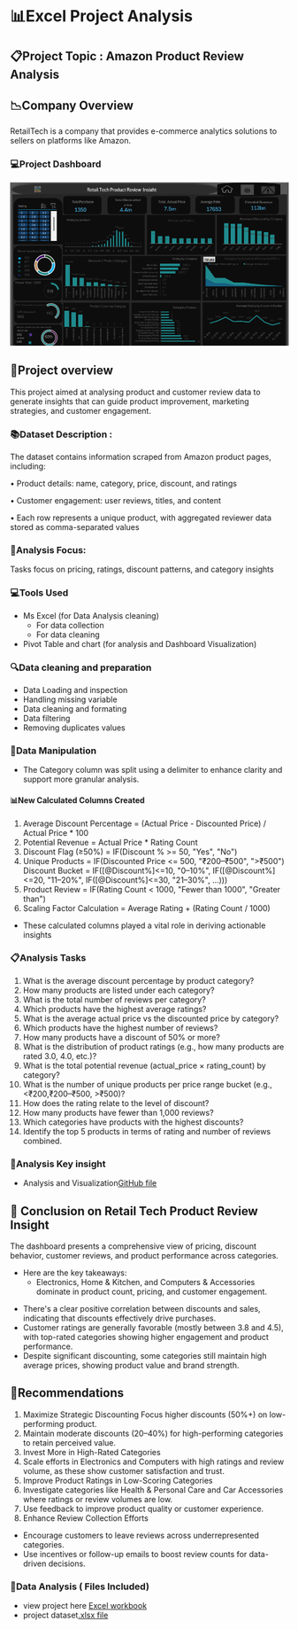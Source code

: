 # 📊Excel Project Analysis 

## 📋Project Topic : Amazon Product Review Analysis

## 📉Company Overview
RetailTech is a company that provides e-commerce analytics solutions to sellers on platforms like Amazon.
### 💻Project Dashboard

![Dashboard Preview](https://github.com/AdeleyeAnne/DSA-CAPSTONE-PROJECT./blob/main/powerbi%20dashbpard.png)

## 📔Project overview
This project aimed at analysing product and customer review data to generate insights that can guide product improvement, marketing strategies, and customer engagement.

### 📚Dataset Description : 
The dataset contains information scraped from Amazon product pages, including:

• Product details: name, category, price, discount, and ratings

• Customer engagement: user reviews, titles, and content

• Each row represents a unique product, with aggregated reviewer data stored as comma-separated values

  ### 📠Analysis Focus: 
  Tasks focus on pricing, ratings, discount patterns, and category insights
  
  ### 💻Tools Used
- Ms Excel (for Data Analysis cleaning)
  - For data collection
  - For data cleaning
- Pivot Table and chart (for analysis and Dashboard Visualization)


### 🔍Data cleaning and preparation
- Data Loading and inspection
- Handling missing variable
- Data cleaning and formating
- Data filtering
- Removing duplicates values

### 🏣Data Manipulation 

* The Category column was split using a delimiter to enhance clarity and support more granular analysis.

#### 📊New Calculated Columns Created

1. Average Discount Percentage
= (Actual Price - Discounted Price) / Actual Price * 100
2. Potential Revenue
= Actual Price * Rating Count
3. Discount Flag (≥50%)
= IF(Discount % >= 50, "Yes", "No")
4. Unique Products
= IF(Discounted Price <= 500, "₹200–₹500", ">₹500")
Discount Bucket
= IF([@Discount%]<=10, "0–10%", 
  IF([@Discount%]<=20, "11–20%", 
  IF([@Discount%]<=30, "21–30%", ...)))
5. Product Review 
= IF(Rating Count < 1000, "Fewer than 1000", "Greater than")
6. Scaling Factor Calculation
= Average Rating + (Rating Count / 1000)
- These calculated columns played a vital role in deriving actionable insights
  
### 📋Analysis Tasks
1. What is the average discount percentage by product category?
2. How many products are listed under each category?
3. What is the total number of reviews per category?
4. Which products have the highest average ratings?
5. What is the average actual price vs the discounted price by category?
6. Which products have the highest number of reviews?
7. How many products have a discount of 50% or more?
8. What is the distribution of product ratings (e.g., how many products are rated 3.0, 4.0, etc.)?
9. What is the total potential revenue (actual_price × rating_count) by category?
10. What is the number of unique products per price range bucket (e.g., <₹200,₹200–₹500, >₹500)?
11. How does the rating relate to the level of discount?
12. How many products have fewer than 1,000 reviews?
13. Which categories have products with the highest discounts?
14. Identify the top 5 products in terms of rating and number of reviews combined.

### 📝Analysis Key insight 
 - Analysis and Visualization[GitHub file](https://github.com/AdeleyeAnne/DSA-CAPSTONE-PROJECT./blob/main/Excel%20Analysis%20Insight.md)

   
 ## 📜 Conclusion on Retail Tech Product Review Insight
 
The dashboard presents a comprehensive view of pricing, discount behavior, customer reviews, and product performance across categories. 

- Here are the key takeaways:
  * Electronics, Home & Kitchen, and Computers & Accessories dominate in product count, pricing, and customer engagement.
 * There's a clear positive correlation between discounts and sales, indicating that discounts effectively drive purchases.
* Customer ratings are generally favorable (mostly between 3.8 and 4.5), with top-rated categories showing higher engagement and product performance.
* Despite significant discounting, some categories still maintain high average prices, showing product value and brand strength.

## 📌Recommendations
1. Maximize Strategic Discounting
Focus higher discounts (50%+) on low-performing product.
2. Maintain moderate discounts (20–40%) for high-performing categories to retain perceived value.
3. Invest More in High-Rated Categories
4. Scale efforts in Electronics and Computers with high ratings and review volume, as these show customer satisfaction and trust.
5. Improve Product Ratings in Low-Scoring Categories
6. Investigate categories like Health & Personal Care and Car Accessories where ratings or review volumes are low.
7. Use feedback to improve product quality or customer experience.
8. Enhance Review Collection Efforts
  - Encourage customers to leave reviews across underrepresented categories.
  - Use incentives or follow-up emails to boost review counts for data-driven decisions.

   
 ### 📂Data Analysis ( Files Included)
  - view project here [Excel workbook](https://docs.google.com/spreadsheets/d/1ujSgYgPJGukD7-3DATln1vbaTeEIzaeq/edit?usp=drive_link&ouid=117267960839273126726&rtpof=true&sd=true)
  -  project dataset[.xlsx file](https://docs.google.com/spreadsheets/d/1ivWy1378UJeEY_QdUYtPXf5nC0rjA77a/edit?usp=drive_link&ouid=117267960839273126726&rtpof=true&sd=true)
